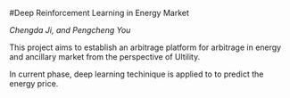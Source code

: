 #Deep Reinforcement Learning in Energy Market

*Chengda Ji, and Pengcheng You*

This project aims to establish an arbitrage platform for arbitrage in energy and ancillary market from the perspective of Ultility.  

In current phase, deep learning techinique is applied to to predict the energy price.
